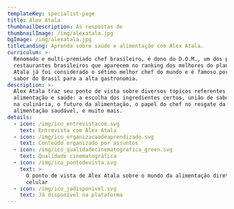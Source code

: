 ```yaml
---
templateKey: specialist-page
title: Alex Atala
thumbnailDescription: As respostas de
thumbnailImage: /img/alexatala.jpg
bgImage: /img/alexatala.jpg
titleLanding: Aprenda sobre saúde e alimentação com Alex Atala.
curriculum: >-
  Renomado e multi-premiado chef brasileiro, é dono do D.O.M., um dos poucos
  restaurantes brasileiros que aparecem no ranking dos melhores do planeta.
  Atala já foi considerado o sétimo melhor chef do mundo e é famoso por levar o
  sabor do Brasil para a alta gastronomia.
description: >-
  Alex Atala traz seu ponto de vista sobre diversos tópicos referentes à
  alimentação e saúde: a escolha dos ingredientes certos, união de sabor e saúde
  na culinária, o futuro da alimentação, o papel do chef no resgate da
  alimentação saudável, e muito mais.
details:
  - icon: /img/ico_entrevistacom.svg
    text: Entrevista com Alex Atala
  - icon: /img/ico_organizacaodeaprendizado.svg
    text: Conteúdo organizado por assuntos
  - icon: /img/ico_qualidadecinematografica_green.svg
    text: Qualidade cinematográfica
  - icon: /img/ico_pontodevista.svg
    text: >-
      O ponto de vista de Alex Atala sobre o mundo da alimentação direto no seu
      celular
  - icon: /img/ico_jadisponivel.svg
    text: Já disponível na plataforma
---
```


